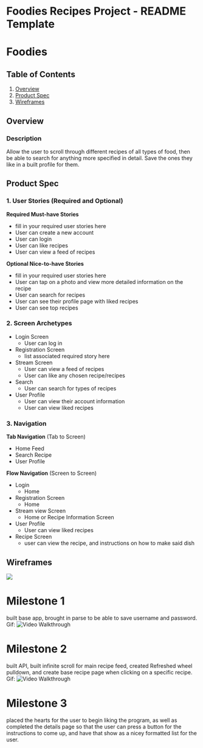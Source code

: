 Foodies Recipes Project - README Template
===

# Foodies

## Table of Contents
1. [Overview](#Overview)
1. [Product Spec](#Product-Spec)
1. [Wireframes](#Wireframes)

## Overview
### Description
Allow the user to scroll through different recipes of all types of food, then be able to search for anything more specified in detail. Save the ones they like in a built profile for them.

## Product Spec

### 1. User Stories (Required and Optional)

**Required Must-have Stories**

* fill in your required user stories here
* User can create a new account
* User can login
* User can like recipes
* User can view a feed of recipes


**Optional Nice-to-have Stories**

* fill in your required user stories here
* User can tap on a photo and view more detailed information on the recipe
* User can search for recipes
* User can see their profile page with liked recipes
* User can see top recipes

### 2. Screen Archetypes

* Login Screen
   * User can log in
* Registration Screen
   * list associated required story here
* Stream Screen
    * User can view a feed of recipes
    * User can like any chosen recipe/recipes
* Search
    * User can search for types of recipes 
* User Profile
    * User can view their account information
    * User can view liked recipes

### 3. Navigation

**Tab Navigation** (Tab to Screen)

* Home Feed
* Search Recipe
* User Profile

**Flow Navigation** (Screen to Screen)

* Login
   * Home
* Registration Screen
   * Home
* Stream view Screen
    * Home or Recipe Information Screen
* User Profile
    * User can view liked recipes
* Recipe Screen
    * user can view the recipe, and instructions on how to make said dish

## Wireframes
![](https://i.imgur.com/etNMD5B.jpg)

# Milestone 1 
built base app, brought in parse to be able to save username and password. 
Gif: 
<img src='https://github.com/FallFinalApplication2021/FoodRecipes101/blob/main/ezgif.com-gif-maker.gif' title='Video Walkthrough' width='' alt='Video Walkthrough' />

# Milestone 2 
built API, built infinite scroll for main recipe feed, created Refreshed wheel pulldown, and create base recipe page when clicking on a specific recipe. 
Gif: 
<img src='https://github.com/FallFinalApplication2021/FoodRecipes101/blob/main/milestone11.gif' title='Video Walkthrough' width='' alt='Video Walkthrough' />

# Milestone 3
placed the hearts for the user to begin liking the program, as well as completed the details page so that the user can press a button for the instructions to come up, and have that show as a nicey formatted list for the user.
